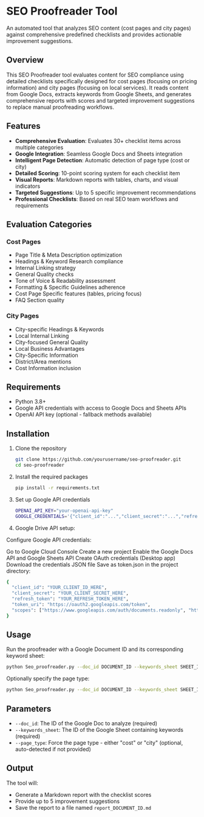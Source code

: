 # SEO Proofreader Tool

An automated tool that analyzes SEO content (cost pages and city pages) against comprehensive predefined checklists and provides actionable improvement suggestions.

## Overview

This SEO Proofreader tool evaluates content for SEO compliance using detailed checklists specifically designed for cost pages (focusing on pricing information) and city pages (focusing on local services). It reads content from Google Docs, extracts keywords from Google Sheets, and generates comprehensive reports with scores and targeted improvement suggestions to replace manual proofreading workflows.

## Features

- **Comprehensive Evaluation**: Evaluates 30+ checklist items across multiple categories
- **Google Integration**: Seamless Google Docs and Sheets integration
- **Intelligent Page Detection**: Automatic detection of page type (cost or city)
- **Detailed Scoring**: 10-point scoring system for each checklist item
- **Visual Reports**: Markdown reports with tables, charts, and visual indicators
- **Targeted Suggestions**: Up to 5 specific improvement recommendations
- **Professional Checklists**: Based on real SEO team workflows and requirements

## Evaluation Categories

### Cost Pages
- Page Title & Meta Description optimization
- Headings & Keyword Research compliance
- Internal Linking strategy
- General Quality checks
- Tone of Voice & Readability assessment
- Formatting & Specific Guidelines adherence
- Cost Page Specific features (tables, pricing focus)
- FAQ Section quality

### City Pages
- City-specific Headings & Keywords
- Local Internal Linking
- City-focused General Quality
- Local Business Advantages
- City-Specific Information
- District/Area mentions
- Cost Information inclusion

## Requirements

- Python 3.8+
- Google API credentials with access to Google Docs and Sheets APIs
- OpenAI API key (optional - fallback methods available)

## Installation

1. Clone the repository
   ```bash
   git clone https://github.com/yourusername/seo-proofreader.git
   cd seo-proofreader

2. Install the required packages
   ```bash   
   pip install -r requirements.txt
   ```

3. Set up Google API credentials
   ```bash
   OPENAI_API_KEY="your-openai-api-key"
   GOOGLE_CREDENTIALS='{"client_id":"...","client_secret":"...","refresh_token":"..."}'
   ```

4. Google Drive API setup:

Configure Google API credentials:

Go to Google Cloud Console
Create a new project
Enable the Google Docs API and Google Sheets API
Create OAuth credentials (Desktop app)
Download the credentials JSON file
Save as token.json in the project directory:

```bash
{
  "client_id": "YOUR_CLIENT_ID_HERE",
  "client_secret": "YOUR_CLIENT_SECRET_HERE",
  "refresh_token": "YOUR_REFRESH_TOKEN_HERE",
  "token_uri": "https://oauth2.googleapis.com/token",
  "scopes": ["https://www.googleapis.com/auth/documents.readonly", "https://www.googleapis.com/auth/spreadsheets.readonly"]
}
```

## Usage
Run the proofreader with a Google Document ID and its corresponding keyword sheet:

```bash
python Seo_proofreader.py --doc_id DOCUMENT_ID --keywords_sheet SHEET_ID
```
Optionally specify the page type:
```bash
python Seo_proofreader.py --doc_id DOCUMENT_ID --keywords_sheet SHEET_ID --page_type cost
```

## Parameters
- `--doc_id`: The ID of the Google Doc to analyze (required)
- `--keywords_sheet`: The ID of the Google Sheet containing keywords (required)
- `--page_type`: Force the page type - either "cost" or "city" (optional, auto-detected if not provided)

## Output
The tool will:

- Generate a Markdown report with the checklist scores
- Provide up to 5 improvement suggestions
- Save the report to a file named `report_DOCUMENT_ID.md`


